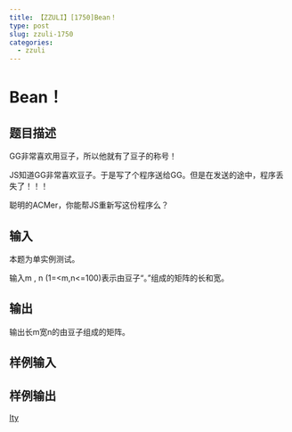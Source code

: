 ```yaml
---
title: 【ZZULI】[1750]Bean！
type: post
slug: zzuli-1750
categories:
  - zzuli
---
```


# Bean！

## 题目描述

GG非常喜欢用豆子，所以他就有了豆子的称号！

JS知道GG非常喜欢豆子。于是写了个程序送给GG。但是在发送的途中，程序丢失了！！！

聪明的ACMer，你能帮JS重新写这份程序么？

## 输入

本题为单实例测试。

输入m , n (1=<m,n<=100)表示由豆子“。”组成的矩阵的长和宽。

## 输出

输出长m宽n的由豆子组成的矩阵。

## 样例输入



## 样例输出

[Ity](https://web.archive.org/web/20210228035830/http://acm.zzuli.edu.cn/problemset.php?search=Ity)
